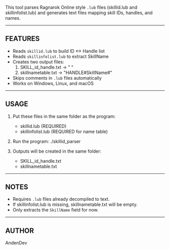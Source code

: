 This tool parses Ragnarok Online style `.lub` files 
(skillid.lub and skillinfolist.lub) and generates 
text files mapping skill IDs, handles, and names.

-------------------------------------------
 FEATURES
-------------------------------------------
- Reads `skillid.lub` to build ID <-> Handle list
- Reads `skillinfolist.lub` to extract SkillName
- Creates two output files:
  1) SKILL_id_handle.txt   -> "<ID> <HANDLE>"
  2) skillnametable.txt    -> "HANDLE#SkillName#"
- Skips comments in `.lub` files automatically
- Works on Windows, Linux, and macOS

-------------------------------------------
 USAGE
-------------------------------------------
1. Put these files in the same folder as the program:
   - skillid.lub         (REQUIRED)
   - skillinfolist.lub   (REQUIRED for name table)

2. Run the program:
   ./skillid_parser

3. Outputs will be created in the same folder:
   - SKILL_id_handle.txt
   - skillnametable.txt

-------------------------------------------
 NOTES
-------------------------------------------
- Requires `.lub` files already decompiled to text.
- If skillinfolist.lub is missing, skillnametable.txt 
  will be empty.
- Only extracts the `SkillName` field for now.

-------------------------------------------
 AUTHOR
-------------------------------------------
AndenDev 
